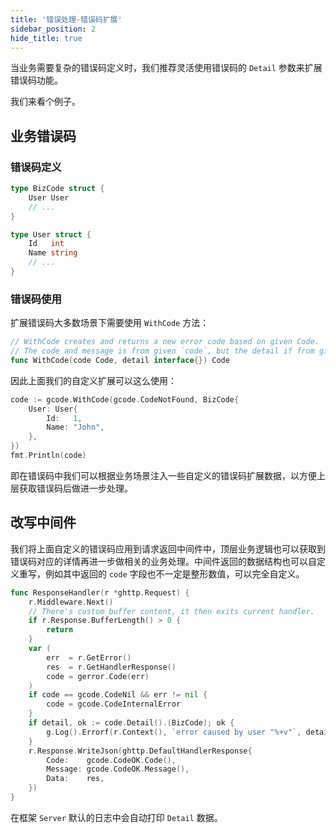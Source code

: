 ```yaml
---
title: '错误处理-错误码扩展'
sidebar_position: 2
hide_title: true
---
```


当业务需要复杂的错误码定义时，我们推荐灵活使用错误码的 `Detail` 参数来扩展错误码功能。

我们来看个例子。

## 业务错误码

### 错误码定义

```go
type BizCode struct {
    User User
    // ...
}

type User struct {
    Id   int
    Name string
    // ...
}
```

### 错误码使用

扩展错误码大多数场景下需要使用 `WithCode` 方法：

```go
// WithCode creates and returns a new error code based on given Code.
// The code and message is from given `code`, but the detail if from given `detail`.
func WithCode(code Code, detail interface{}) Code
```

因此上面我们的自定义扩展可以这么使用：

```go
code := gcode.WithCode(gcode.CodeNotFound, BizCode{
    User: User{
        Id:   1,
        Name: "John",
    },
})
fmt.Println(code)
```

即在错误码中我们可以根据业务场景注入一些自定义的错误码扩展数据，以方便上层获取错误码后做进一步处理。

## 改写中间件

我们将上面自定义的错误码应用到请求返回中间件中，顶层业务逻辑也可以获取到错误码对应的详情再进一步做相关的业务处理。中间件返回的数据结构也可以自定义重写，例如其中返回的 `code` 字段也不一定是整形数值，可以完全自定义。

```go
func ResponseHandler(r *ghttp.Request) {
    r.Middleware.Next()
    // There's custom buffer content, it then exits current handler.
    if r.Response.BufferLength() > 0 {
        return
    }
    var (
        err  = r.GetError()
        res  = r.GetHandlerResponse()
        code = gerror.Code(err)
    )
    if code == gcode.CodeNil && err != nil {
        code = gcode.CodeInternalError
    }
    if detail, ok := code.Detail().(BizCode); ok {
        g.Log().Errorf(r.Context(), `error caused by user "%+v"`, detail.User)
    }
    r.Response.WriteJson(ghttp.DefaultHandlerResponse{
        Code:    gcode.CodeOK.Code(),
        Message: gcode.CodeOK.Message(),
        Data:    res,
    })
}
```

在框架 `Server` 默认的日志中会自动打印 `Detail` 数据。